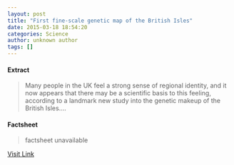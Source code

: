 ```yaml
---
layout: post
title: "First fine-scale genetic map of the British Isles"
date: 2015-03-18 18:54:20
categories: Science
author: unknown author
tags: []
---
```



#### Extract
>Many people in the UK feel a strong sense of regional identity, and it now appears that there may be a scientific basis to this feeling, according to a landmark new study into the genetic makeup of the British Isles....

#### Factsheet
>factsheet unavailable

[Visit Link](http://feeds.sciencedaily.com/~r/sciencedaily/~3/GXKvolaB-QE/150318145420.htm)


